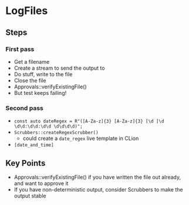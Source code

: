 # LogFiles

## Steps

### First pass

* Get a filename
* Create a stream to send the output to
* Do stuff, write to the file
* Close the file
* Approvals::verifyExistingFile()
* But test keeps failing!

### Second pass

* `const auto dateRegex = R"([A-Za-z]{3} [A-Za-z]{3} [\d ]\d \d\d:\d\d:\d\d \d\d\d\d)";`
* `Scrubbers::createRegexScrubber()`
    * could create a `date_regex` live template in CLion
* `[date_and_time]`

## Key Points

* Approvals::verifyExistingFile() if you have written the file out already, and want to approve it
* If you have non-deterministic output, consider Scrubbers to make the output stable
